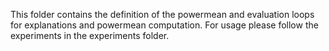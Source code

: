 This folder contains the definition of the powermean and evaluation loops for explanations and powermean computation.
For usage please follow the experiments in the experiments folder.